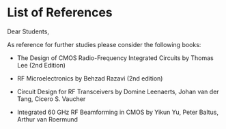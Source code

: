 # List of References

Dear Students,

As reference for further studies please consider the following books:

- The Design of CMOS Radio-Frequency Integrated Circuits by Thomas Lee (2nd Edition)

- RF Microelectronics by Behzad Razavi (2nd edition)

- Circuit Design for RF Transceivers by Domine Leenaerts, Johan van der Tang, Cicero S. Vaucher

- Integrated 60 GHz RF Beamforming in CMOS by Yikun Yu, Peter Baltus, Arthur van Roermund

